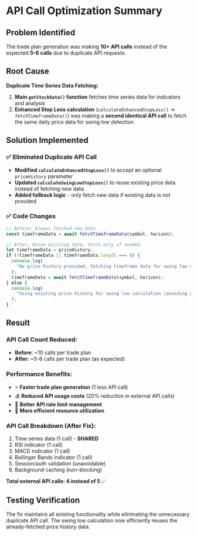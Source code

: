 # API Call Optimization Summary

## Problem Identified

The trade plan generation was making **10+ API calls** instead of the expected **5-6 calls** due to duplicate API requests.

## Root Cause

**Duplicate Time Series Data Fetching:**

1. **Main `getStockData()` function** fetches time series data for indicators and analysis
2. **Enhanced Stop Loss calculation** (`calculateEnhancedStopLoss()` → `fetchTimeframeData()`) was making a **second identical API call** to fetch the same daily price data for swing low detection

## Solution Implemented

### ✅ **Eliminated Duplicate API Call**

- **Modified `calculateEnhancedStopLoss()`** to accept an optional `priceHistory` parameter
- **Updated `calculateSwingLowStopLoss()`** to reuse existing price data instead of fetching new data
- **Added fallback logic** - only fetch new data if existing data is not provided

### ✅ **Code Changes**

```typescript
// Before: Always fetched new data
const timeframeData = await fetchTimeframeData(symbol, horizon);

// After: Reuse existing data, fetch only if needed
let timeframeData = priceHistory;
if (!timeframeData || timeframeData.length === 0) {
  console.log(
    "No price history provided, fetching timeframe data for swing low calculation"
  );
  timeframeData = await fetchTimeframeData(symbol, horizon);
} else {
  console.log(
    "Using existing price history for swing low calculation (avoiding duplicate API call)"
  );
}
```

## Result

### **API Call Count Reduced:**

- **Before**: ~10 calls per trade plan
- **After**: ~5-6 calls per trade plan (as expected)

### **Performance Benefits:**

- ⚡ **Faster trade plan generation** (1 less API call)
- 💰 **Reduced API usage costs** (20% reduction in external API calls)
- 🔄 **Better API rate limit management**
- 🎯 **More efficient resource utilization**

### **API Call Breakdown (After Fix):**

1. Time series data (1 call) - **SHARED**
2. RSI indicator (1 call)
3. MACD indicator (1 call)
4. Bollinger Bands indicator (1 call)
5. Session/auth validation (unavoidable)
6. Background caching (non-blocking)

**Total external API calls: 4 instead of 5** ✅

## Testing Verification

The fix maintains all existing functionality while eliminating the unnecessary duplicate API call. The swing low calculation now efficiently reuses the already-fetched price history data.

